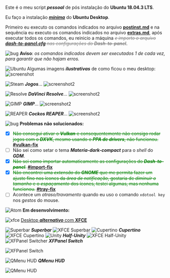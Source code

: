 Este é o meu script **_pessoal_** de pós instalação do **Ubuntu 18.04.3 LTS**.

Eu faço a instalação [_**mínima**_](https://www.youtube.com/watch?v=3CuzduPRrNQ) do **Ubuntu Desktop**.

Primeiro eu executo os comandos indicados no arquivo [**postinst.md**](https://github.com/rauldipeas/ubuntu-postinst/blob/master/postinst.md) e na sequência eu executo os comandos indicados no arquivo [**extras.md**](https://github.com/rauldipeas/ubuntu-postinst/blob/master/extras.md), após executar todos os comandos, eu reinicio a máquina <span style="color:grey">_~~e importo o arquivo [**dash-to-panel.cfg**](https://github.com/rauldipeas/ubuntu-postinst/blob/master/resources/dash-to-panel.cfg) nas configurações do **Dash-to-panel**~~_</span>.

![bug](https://github.com/rauldipeas/ubuntu-postinst/raw/master/icons/tools-report-bug.svg?sanitize=true) **Aviso**: _os comandos indicados devem ser executados 1 de cada vez, para garantir que não hajam erros._

![Ubuntu](https://github.com/rauldipeas/ubuntu-postinst/raw/master/icons/distributor-logo-ubuntu.svg?sanitize=true) Algumas imagens _**ilustrativas**_ de como ficou o meu desktop:
![screenshot](https://github.com/rauldipeas/ubuntu-postinst/raw/master/screenshot.png)

![Steam](https://github.com/rauldipeas/ubuntu-postinst/raw/master/icons/steam.svg?sanitize=true) _**Jogos**_...
![screenshot2](https://github.com/rauldipeas/ubuntu-postinst/raw/master/screenshot2.png)

![Resolve](https://github.com/rauldipeas/ubuntu-postinst/raw/master/icons/resolve.svg?sanitize=true) _**DaVinci Resolve**_...
![screenshot2](https://github.com/rauldipeas/ubuntu-postinst/raw/master/screenshot3.png)

![GIMP](https://github.com/rauldipeas/ubuntu-postinst/raw/master/icons/gimp.svg?sanitize=true) _**GIMP**_...
![screenshot2](https://github.com/rauldipeas/ubuntu-postinst/raw/master/screenshot4.png)

![REAPER](https://github.com/rauldipeas/ubuntu-postinst/raw/master/icons/cockos-reaper.svg?sanitize=true) _**Cockos REAPER**_...
![screenshot2](https://github.com/rauldipeas/ubuntu-postinst/raw/master/screenshot5.png)

![bug](https://github.com/rauldipeas/ubuntu-postinst/raw/master/icons/tools-report-bug.svg?sanitize=true)
 **Problemas não solucionados:**
 - [x] <span style="color:green">~~Não consegui ativar o _**Vulkan**_ e consequentemente não consigo rodar jogos com o _**DXVK**_, mesmo usando o _**PPA de drivers**_, não funcionou.~~</span> [**#vulkan-fix**](https://github.com/rauldipeas/ubuntu-postinst/blob/master/postinst.md#driver-nvidia-vulkan-fix)
 - [ ] Não sei como setar o tema _**Materia-dark-compact**_ para o _shell_ do _**GDM**_.
 - [x] <span style="color:green">~~Não sei como importar automaticamente as configurações do _**Dash-to-panel**_.~~</span> [**#import-fix**](https://github.com/rauldipeas/ubuntu-postinst/blob/master/extras.md#temas-import-fix)
 - [x] <span style="color:green">~~Não encontrei uma _extensão_ do _**GNOME**_ que me permita fazer um ajuste fino nos ícones da _área de notificação_, gostaria de _diminuir o tamanho_ e o _espaçamento_ dos ícones, testei algumas, mas nenhuma funcionou.~~</span> [**#tray-fix**](https://github.com/rauldipeas/ubuntu-postinst/blob/master/postinst.md#gnome-shell-extensions-tray-fix)
 - [ ] Acontece um _atraso/travamento_ quando eu uso o comando `xdotool key` nos _gestos_ do mouse.

![Atom](https://github.com/rauldipeas/ubuntu-postinst/raw/master/icons/atom.svg?sanitize=true) **Em desenvolvimento:**

![xfce](https://github.com/rauldipeas/ubuntu-postinst/raw/master/icons/desktop-environment-xfce.svg?sanitize=true)
 [Desktop _**alternativo**_ com **XFCE**](https://github.com/rauldipeas/ubuntu-postinst/blob/master/flavours-lab/xfce-postinst.md)

![Superbar](https://github.com/rauldipeas/ubuntu-postinst/raw/master/icons/microsoft.svg?sanitize=true) _**Superbar**_
![XFCE Superbar](https://github.com/rauldipeas/ubuntu-postinst/raw/master/flavours-lab/XFCE-Superbar.png)
![Cupertino](https://github.com/rauldipeas/ubuntu-postinst/raw/master/icons/folder-white-apple.svg?sanitize=true) _**Cupertino**_
![XFCE Cupertino](https://github.com/rauldipeas/ubuntu-postinst/raw/master/flavours-lab/XFCE-Cupertino.png)
![Unity](https://github.com/rauldipeas/ubuntu-postinst/raw/master/icons/desktop-environment-unity.svg?sanitize=true) _**Half-Unity**_
![XFCE Half-Unity](https://github.com/rauldipeas/ubuntu-postinst/raw/master/flavours-lab/XFCE-Half-Unity.png)
![XFPanel Switcher](https://github.com/rauldipeas/ubuntu-postinst/raw/master/icons/lookswitcher.svg?sanitize=true) _**XFPanel Switch**_

![XFPanel Switch](https://github.com/rauldipeas/ubuntu-postinst/raw/master/flavours-lab/xfpanel-switch.gif)

![QMenu HUD](https://github.com/rauldipeas/ubuntu-postinst/raw/master/icons/classicmenu-indicator.svg?sanitize=true) _**QMenu HUD**_

![QMenu HUD](https://github.com/rauldipeas/ubuntu-postinst/raw/master/flavours-lab/qmenu-hud.gif)
